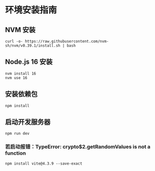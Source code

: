 # 环境安装指南
## NVM 安装
``` 
curl -o- https://raw.githubusercontent.com/nvm-sh/nvm/v0.39.1/install.sh | bash
```
## Node.js 16 安装
```
nvm install 16
nvm use 16
```
## 安装依赖包
 ```
 npm install
 ```
## 启动开发服务器
```
npm run dev
```
### 若启动报错：TypeError: crypto$2.getRandomValues is not a function
```
npm install vite@4.3.9 --save-exact
```